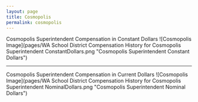 ```yaml
---
layout: page
title: Cosmopolis
permalink: cosmopolis
---
```



Cosmopolis Superintendent Compensation in Constant Dollars
![Cosmopolis Image](pages/WA School District Compensation History for Cosmopolis Superintendent ConstantDollars.png "Cosmopolis Superintendent Constant Dollars")
___

Cosmopolis Superintendent Compensation in Current Dollars
![Cosmopolis Image](pages/WA School District Compensation History for Cosmopolis Superintendent NominalDollars.png "Cosmopolis Superintendent Nominal Dollars")